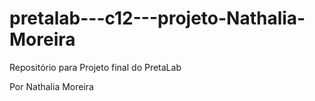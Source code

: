 # pretalab---c12---projeto-Nathalia-Moreira
Repositório para Projeto final do PretaLab 

Por Nathalia Moreira 